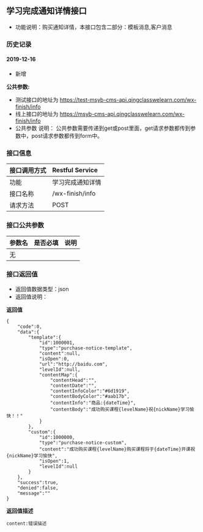 ## 学习完成通知详情接口
+ 功能说明：购买通知详情，本接口包含二部分：模板消息,客户消息

### 历史记录

#### 2019-12-16 
- 新增

**公共参数:**
+ 测试接口的地址为 https://test-msyb-cms-api.qingclasswelearn.com/wx-finish/info
+ 线上接口的地址为 https://msyb-cms-api.qingclasswelearn.com/wx-finish/info
+ 公共参数 说明： 公共参数需要传递到get或post里面，get请求参数都传到参数中，post请求参数都传到form中。

### 接口信息
|接口调用方式 	|	Restful Service			|
|:--------------|:--------------------------|
|功能	     	| 学习完成通知详情			|
|接口名称		|/wx-finish/info			|
|请求方法		|POST					    |

### 接口公共参数
|参数名		   		|是否必填	|说明			    			|
|:------------------|:----------|:------------------------------|
|无			   		|		  	|			      	  			|

### 接口返回值
+ 返回值数据类型：json
+ 返回值说明：

**返回值**  

```
{
    "code":0,
    "data":{
        "template":{
            "id":1000001,
            "type":"purchase-notice-template",
            "content":null,
            "isOpen":0,
            "url":"http://baidu.com",
            "levelId":null,
            "contentMap":{
                "contentHead":"",
                "contentDate":"",
                "contentInfoColor":"#6d1919",
                "contentBodyColor":"#aab17b",
                "contentInfo":"商品:{dateTime}",
                "contentBody":"成功购买课程{levelName}祝{nickName}学习愉快！！"
            }
        },
        "custom":{
            "id":1000000,
            "type":"purchase-notice-custom",
            "content":"成功购买课程{levelName}购买课程将于{dateTime}开课祝{nickName}学习愉快",
            "isOpen":1,
            "levelId":null
        }
    },
    "success":true,
    "denied":false,
    "message":""
}
```

**返回值描述**  

```
content:错误描述
```